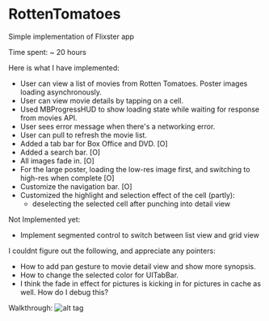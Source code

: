 # RottenTomatoes

Simple implementation of Flixster app


Time spent: ~ 20 hours


Here is what I have implemented:
- User can view a list of movies from Rotten Tomatoes. Poster images loading asynchronously.
- User can view movie details by tapping on a cell.
- Used MBProgressHUD to show loading state while waiting for response from movies API.
- User sees error message when there's a networking error.
- User can pull to refresh the movie list.
- Added a tab bar for Box Office and DVD. [O]
- Added a search bar. [O]
- All images fade in. [O]
- For the large poster, loading the low-res image first, and switching to high-res when complete [O]
- Customize the navigation bar. [O]
- Customized the highlight and selection effect of the cell (partly): 
  - deselecting the selected cell after punching into detail view


Not Implemented yet:
- Implement segmented control to switch between list view and grid view


I couldnt figure out the following, and appreciate any pointers:
- How to add pan gesture to movie detail view and show more synopsis.
- How to change the selected color for UITabBar.
- I think the fade in effect for pictures is kicking in for pictures in cache as well. How do I debug this?


Walkthrough:
![alt tag](https://github.com/udaymitra/RottenTomatoes/blob/master/walkthrough.gif)


